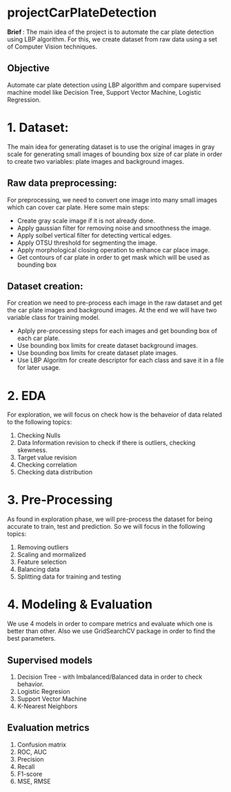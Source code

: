 # projectCarPlateDetection


<b> **Brief** </b> : The main idea of the project is to automate the car plate detection using LBP algorithm. For this, we create dataset from raw data using a set of Computer Vision techniques.
<!--more-->

## Objective
Automate car plate detection using LBP algorithm and compare supervised machine model like Decision Tree, Support Vector Machine, Logistic Regression.

# 1. Dataset:
The main idea for generating dataset is to use the original images in gray scale for generating small images of bounding box size of car plate in order to create two variables: plate images and background images.

## Raw data preprocessing:
For preprocessing, we need to convert one image into many small images which can cover car plate. Here some main steps:
- Create gray scale image if it is not already done.
- Apply gaussian filter for removing noise and smoothness the image.
- Apply solbel vertical filter for detecting vertical edges.
- Apply OTSU threshold for segmenting the image.
- Apply morphological closing operation to enhance car place image.
- Get contours of car plate in order to get mask which will be used as bounding box

## Dataset creation:
For creation we need to pre-process each image in the raw dataset and get the car plate images and background images. At the end we will have two variable class for training model.
- Aplply pre-processing steps for each images and get bounding box of each car plate.
- Use bounding box limits for create dataset background images.
- Use bounding box limits for create dataset plate images.
- Use LBP Algoritm for create descriptor for each class and save it in a file for later usage.

# 2. EDA

For exploration, we will focus on check how is the behaveior of data related to the following topics:

1. Checking Nulls 
2. Data Information revision to check if there is outliers, checking skewness.
3. Target value revision
4. Checking correlation
5. Checking data distribution

# 3. Pre-Processing

As found in exploration phase, we will pre-process the dataset for being accurate to train, test and prediction. So we will focus in the following topics:

1. Removing outliers
2. Scaling and mormalized
3. Feature selection
4. Balancing data
5. Splitting data for training and testing

# 4. Modeling & Evaluation

We use 4 models in order to compare metrics and evaluate which one is better than other. Also we use GridSearchCV package in order to find the best parameters.

## Supervised models

1. Decision Tree - with Imbalanced/Balanced data in order to check behavior.
2. Logistic Regresion
3. Support Vector Machine
4. K-Nearest Neighbors

## Evaluation metrics 

1. Confusion matrix
2. ROC, AUC
3. Precision 
4. Recall
5. F1-score
6. MSE, RMSE

